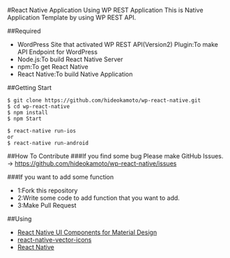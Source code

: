 #React Native Application Using WP REST Application
This is Native Application Template by using WP REST API.

##Required
- WordPress Site that activated WP REST API(Version2) Plugin:To make API Endpoint for WordPress  
- Node.js:To build React Native Server
- npm:To get React Native
- React Native:To build Native Application

##Getting Start
```
$ git clone https://github.com/hideokamoto/wp-react-native.git
$ cd wp-react-native
$ npm install
$ npm Start

$ react-native run-ios
or
$ react-native run-android
```

##How To Contribute
###If you find some bug
Please make GitHub Issues. -> https://github.com/hideokamoto/wp-react-native/issues

###If you want to add some function
- 1:Fork this repository
- 2:Write some code to add function that you want to add.
- 3:Make Pull Request

##Using
- [React Native UI Components for Material Design](https://github.com/react-native-material-design/react-native-material-design)
- [react-native-vector-icons](https://github.com/oblador/react-native-vector-icons)
- [React Native](https://facebook.github.io/react-native/)
